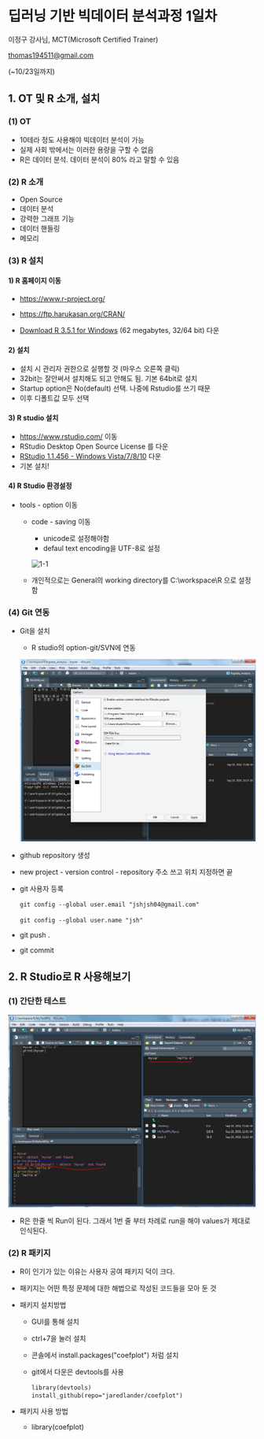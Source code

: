 # 딥러닝 기반 빅데이터 분석과정 1일차

이정구 강사님, MCT(Microsoft Certified Trainer)

thomas194511@gmail.com

(~10/23일까지)



## 1. OT 및 R 소개, 설치

### (1) OT

- 10테라 정도 사용해야 빅데이터 분석이 가능
- 실제 사회 밖에서는 이러한 용량을 구할 수 없음
- R은 데이터 분석. 데이터 분석이 80% 라고 말할 수 있음



### (2) R 소개

- Open Source
- 데이터 분석
- 강력한 그래프 기능
- 데이터 핸들링
- 메모리



### (3) R 설치

#### 1) R 홈페이지 이동

- https://www.r-project.org/ 

- https://ftp.harukasan.org/CRAN/
- [Download R 3.5.1 for Windows](https://ftp.harukasan.org/CRAN/bin/windows/base/R-3.5.1-win.exe) (62 megabytes, 32/64 bit) 다운

#### 2) 설치

- 설치 시 관리자 권한으로 실행할 것 (마우스 오른쪽 클릭)
- 32bit는 잘안써서 설치해도 되고 안해도 됨. 기본 64bit로 설치
- Startup option은 No(default) 선택. 나중에 Rstudio를 쓰기 때문
- 이후 디폴트값 모두 선택

#### 3) R studio 설치

- https://www.rstudio.com/ 이동
- RStudio Desktop Open Source License 를 다운
- [RStudio 1.1.456 - Windows Vista/7/8/10](https://download1.rstudio.org/RStudio-1.1.456.exe) 다운
- 기본 설치!



#### 4) R Studio 환경설정

- tools - option 이동

  - code - saving 이동

    - unicode로 설정해야함
    - defaul text encoding을 UTF-8로 설정

    ![1-1](C:\workspace\R\Bigdata_Analysis\lecture\image\1-1.PNG)

  - 개인적으로는 General의 working directory를 C:\workspace\R 으로 설정함



### (4) Git 연동

- Git을 설치

  - R studio의 option-git/SVN에 연동

  ![1-3](.\image\1-3.PNG)

- github repository 생성

- new project - version control - repository 주소 쓰고 위치 지정하면 끝

- git 사용자 등록

  ```
  git config --global user.email "jshjsh04@gmail.com"
  
  git config --global user.name "jsh"
  ```

- git push .

- git commit



## 2. R Studio로 R 사용해보기

### (1) 간단한 테스트

![1-2](.\image\1-2.PNG)



- R은 한줄 씩 Run이 된다. 그래서 1번 줄 부터 차례로 run을 해야 values가 제대로 인식된다.



### (2) R 패키지

- R이 인기가 있는 이유는 사용자 공여 패키지 덕이 크다.

- 패키지는 어떤 특정 문제에 대한 해법으로 작성된 코드들을 모아 둔 것

- 패키지 설치방법

  - GUI를 통해 설치

  - ctrl+7을 눌러 설치

  - 콘솔에서 install.packages("coefplot") 처럼 설치

  - git에서 다운은 devtools를 사용

    ```
    library(devtools)
    install_github(repo="jaredlander/coefplot")
    ```

- 패키지 사용 방법

  - library(coefplot)